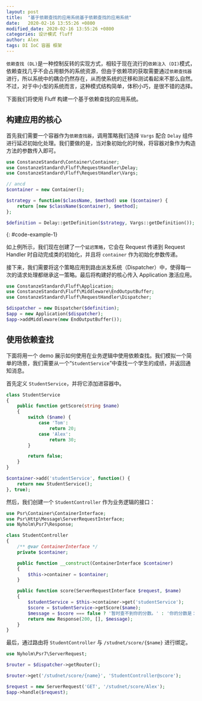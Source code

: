 ```yaml
---
layout: post
title:  "基于依赖查找的应用系统基于依赖查找的应用系统"
date:   2020-02-16 13:55:26 +0800
modified_date: 2020-02-16 13:55:26 +0800
categories: 设计模式 fluff
author: Alex
tags: DI IoC 容器 框架
---
```


`依赖查找 (DL)`是一种控制反转的实现方式，相较于现在流行的`依赖注入 (DI)`模式，依赖查找几乎不会占用额外的系统资源，但由于依赖项的获取需要通过`依赖查找器`进行，所以系统中的耦合仍然存在，从而使系统的迁移和测试看起来不那么自然。不过，对于中小型的系统而言，这种模式结构简单，体积小巧，是很不错的选择。

下面我们将使用 Fluff 构建一个基于依赖查找的应用系统。

## 构建应用的核心
首先我们需要一个容器作为`依赖查找器`，调用策略我们选择 `Vargs` 配合 `Delay` 组件进行延迟初始化处理。我们要做的是，当对象初始化的时候，将容器对象作为构造方法的参数传入即可。
~~~php
use ConstanzeStandard\Container\Container;
use ConstanzeStandard\Fluff\RequestHandler\Delay;
use ConstanzeStandard\Fluff\RequestHandler\Vargs;

// ancd
$container = new Container();

$strategy = function($className, $method) use ($container) {
    return [new $className($container), $method];
};

$definition = Delay::getDefinition($strategy, Vargs::getDefinition());
~~~
{: #code-example-1}

如上例所示，我们现在创建了一个`延迟策略`，它会在 Request 传递到 Request Handler 时自动完成类的初始化，并且将 `container` 作为初始化参数传递。

接下来，我们需要将这个策略应用到路由派发系统（Dispatcher）中，使得每一次的请求处理都继承这一策略。最后将构建好的核心传入 Application 激活应用。
```php
use ConstanzeStandard\Fluff\Application;
use ConstanzeStandard\Fluff\Middleware\EndOutputBuffer;
use ConstanzeStandard\Fluff\RequestHandler\Dispatcher;

$dispatcher = new Dispatcher($definition);
$app = new Application($dispatcher);
$app->addMiddleware(new EndOutputBuffer());
```

## 使用依赖查找
下面将用一个 demo 展示如何使用在业务逻辑中使用依赖查找。我们模拟一个简单的场景，我们需要从一个“`StudentService`”中查找一个学生的成绩，并返回通知消息。

首先定义 `StudentService`，并将它添加进容器中。
```php
class StudentService
{
    public function getScore(string $name)
    {
        switch ($name) {
            case 'Tom':
                return 20;
            case 'Alex':
                return 30;
        }

        return false;
    }
}

$container->add('studentService', function() {
    return new StudentService();
}, true);
```

然后，我们创建一个 `StudentController` 作为业务逻辑的接口：
```php
use Psr\Container\ContainerInterface;
use Psr\Http\Message\ServerRequestInterface;
use Nyholm\Psr7\Response;

class StudentController
{
    /** @var ContainerInterface */
    private $container;

    public function __construct(ContainerInterface $container)
    {
        $this->container = $container;
    }

    public function score(ServerRequestInterface $request, $name)
    {
        $studentService = $this->container->get('studentService');
        $score = $studentService->getScore($name);
        $message = $score === false ? '暂时查不到你的分数。' : '你的分数是：'. $score;
        return new Response(200, [], $message);
    }
}
```
最后，通过路由将 `StudentController` 与 `/studnet/score/{$name}` 进行绑定。
```php
use Nyholm\Psr7\ServerRequest;

$router = $dispatcher->getRouter();

$router->get('/studnet/score/{name}', 'StudentController@score');

$request = new ServerRequest('GET', '/studnet/score/Alex');
$app->handle($request);
```
